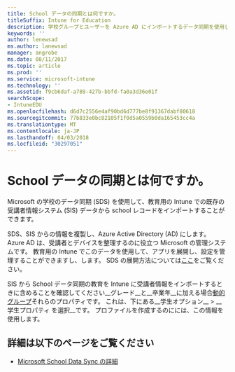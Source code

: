 ```yaml
---
title: School データの同期とは何ですか。
titleSuffix: Intune for Education
description: 学校グループとユーザーを Azure AD にインポートするデータ同期を使用して School です。
keywords: ''
author: lenewsad
ms.author: lanewsad
manager: angrobe
ms.date: 08/11/2017
ms.topic: article
ms.prod: ''
ms.service: microsoft-intune
ms.technology: ''
ms.assetid: f9cb6daf-a789-427b-bbfd-fa0a3d36e01f
searchScope:
- IntuneEDU
ms.openlocfilehash: d6d7c2556e4af90bd6d777be8f91367dabf80618
ms.sourcegitcommit: 77b833e0bc82105f1f0d5a0559b0da165453cc4a
ms.translationtype: MT
ms.contentlocale: ja-JP
ms.lasthandoff: 04/03/2018
ms.locfileid: "30297051"
---
```

# <a name="what-is-school-data-sync"></a>School データの同期とは何ですか。

Microsoft の学校のデータ同期 (SDS) を使用して、教育用の Intune での既存の受講者情報システム (SIS) データから school レコードをインポートすることができます。

SDS、SIS からの情報を複製し、Azure Active Directory (AD) にします。 Azure AD は、受講者とデバイスを整理するのに役立つ Microsoft の管理システムです。 教育用の Intune でこのデータを使用して、アプリを展開し、設定を管理することができますし、します。 SDS の展開方法については[ここ](https://support.office.com/article/Overview-of-School-Data-Sync-and-Classroom-f3d1147b-4ade-4905-8518-508e729f2e91)をご覧ください。

SIS から School データ同期の教育を Intune に受講者情報をインポートするときに含めることを確認してください__グレード__と__卒業年__に加える場合[動的グループ](what-are-groups.md#managing-groups-and-subgroups)それらのプロパティです。 これは、下にある__学生オプション__ > __学生プロパティ を選択__です。 プロファイルを作成するのにには、この情報を使用します。  

## <a name="find-out-more"></a>詳細は以下のページをご覧ください

- [Microsoft School Data Sync の詳細](https://sds.microsoft.com)
